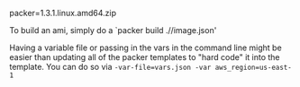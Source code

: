 packer=1.3.1.linux.amd64.zip

To build an ami, simply do a `packer build ./<directory>/image.json'

Having a variable file or passing in the vars in the command line might be easier than updating all of the packer templates to "hard code" it into the template. You can do so via `-var-file=vars.json -var aws_region=us-east-1`

